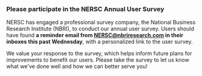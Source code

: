 ### Please participate in the NERSC Annual User Survey

NERSC has engaged a professional survey company, the National Business Research
Institute (NBRI), to conduct our annual user survey. Users should have found 
**a reminder email from <NERSC@nbriresearch.com> in their inboxes this past
Wednesday**, with a personalized link to the user survey. 

We value your response to the survey, which helps inform future plans for
improvements to benefit our users. Please take the survey to let us know what 
we've done well and how we can better serve you!
